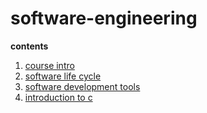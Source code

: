 # software-engineering

**contents**

1.  [course intro](./notes/01-course-intro.md)
2.  [software life cycle](./notes/02-software-life-cycle.md)
3.  [software development tools](./notes/03-software-development-tools.md)
4.  [introduction to c](./notes/04-intro-c.md)




